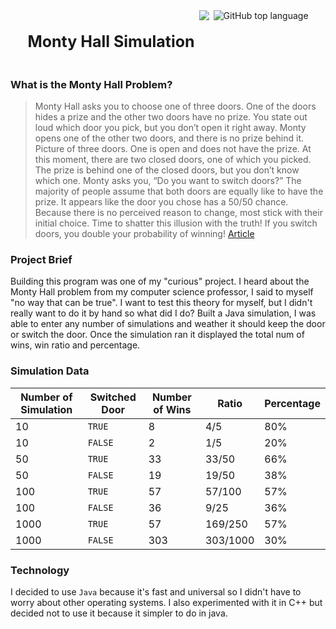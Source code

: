 <div style="display:flex;justify-content:center">
		<h2 style='font-size: 25px;font-weight:bold;'>Monty Hall Simulation</h2>
		<image style='margin:0 7px;' src='https://img.shields.io/github/v/release/benmacleod24/montyhall-simulation?label=version&style=plastic'/>
		<img alt="GitHub top language" src="https://img.shields.io/github/languages/top/benmacleod24/montyhall-simulation?style=plastic&color=F59E0B">
</div>

### What is the Monty Hall Problem? 
> Monty Hall asks you to choose one of three doors. One of the doors hides a prize and the other two doors have no prize. You state out loud which door you pick, but you don’t open it right away. Monty opens one of the other two doors, and there is no prize behind it. Picture of three doors. One is open and does not have the prize. At this moment, there are two closed doors, one of which you picked. The prize is behind one of the closed doors, but you don’t know which one. Monty asks you, “Do you want to switch doors?” The majority of people assume that both doors are equally like to have the prize. It appears like the door you chose has a 50/50 chance. Because there is no perceived reason to change, most stick with their initial choice. Time to shatter this illusion with the truth! If you switch doors, you double your probability of winning! [Article](https://statisticsbyjim.com/fun/monty-hall-problem/)

### Project Brief
Building this program was one of my "curious" project. I heard about the Monty Hall problem from my computer science professor, I said to myself "no way that can be true". I want to test this theory for myself, but I didn't really want to do it by hand so what did I do? Built a Java simulation, I was able to enter any number of simulations and weather it should keep the door or switch the door. Once the simulation ran it displayed the total num of wins, win ratio and percentage.

### Simulation Data

|Number of Simulation| Switched Door | Number of Wins | Ratio | Percentage
|--|--|--|--|--|
| 10 | `TRUE` | 8 | 4/5 | 80% |
| 10 | `FALSE` | 2 | 1/5 | 20% |
| 50 | `TRUE` | 33 | 33/50 | 66% |
| 50 | `FALSE` | 19 | 19/50 | 38% |
| 100 | `TRUE` | 57 | 57/100 | 57% |
| 100 | `FALSE` | 36 | 9/25 | 36% |
| 1000 | `TRUE` | 57 | 169/250 | 57% |
| 1000 | `FALSE` | 303 | 303/1000 | 30% |



### Technology
I decided to use `Java` because it's fast and universal so I didn't have to worry about other operating systems. I also experimented with it in C++ but decided not to use it because it simpler to do in java.
